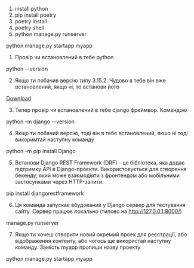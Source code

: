 1. install python
2. pip install poetry
3. poetry install
4. poetry shell
5. python manage.py runserver

python manage.py startapp myapp

 1. Провір чи встановлений в тебе python

  python --version



 2. Якщо ти побачив версію типу 3.15.2. Чудово в тебе він вже встановлений, якщо ні, то встанови його

  [Download](https://www.python.org/downloads/)



 3. Тепер провір чи встановлений в тебе django фреймвор. Командою

  python -m django --version



 4. Якщо ти побачий версію, тоді він в тебе встановлений, якшо ні тоді викоримтай наступну команду

  python -m pip install Django



 5. Встанови Django REST Framework (DRF) - це бібліотека, яка додає підтримку API в Django-проєкти. Використовується для створення бекенду, який може взаємодіяти з фронтендом або мобільними застосунками через HTTP-запити.

  pip install djangorestframework



 6. Ця команда запускає вбудований у Django сервер для тестування сайту. 
Сервер працює локально (типово на http://127.0.0.1:8000/)

  manage.py runserver



 7. Якщо ти хочеш створити новий окремий проек для реєстрації, або відображення контенту, або чогось ще використай наступну команду. Замість myapp пропиши назву проекту

  python manage.py startapp myapp 
